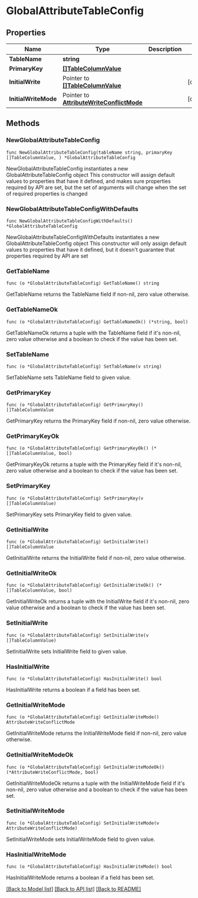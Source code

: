 # GlobalAttributeTableConfig

## Properties

Name | Type | Description | Notes
------------ | ------------- | ------------- | -------------
**TableName** | **string** |  | 
**PrimaryKey** | [**[]TableColumnValue**](TableColumnValue.md) |  | 
**InitialWrite** | Pointer to [**[]TableColumnValue**](TableColumnValue.md) |  | [optional] 
**InitialWriteMode** | Pointer to [**AttributeWriteConflictMode**](AttributeWriteConflictMode.md) |  | [optional] 

## Methods

### NewGlobalAttributeTableConfig

`func NewGlobalAttributeTableConfig(tableName string, primaryKey []TableColumnValue, ) *GlobalAttributeTableConfig`

NewGlobalAttributeTableConfig instantiates a new GlobalAttributeTableConfig object
This constructor will assign default values to properties that have it defined,
and makes sure properties required by API are set, but the set of arguments
will change when the set of required properties is changed

### NewGlobalAttributeTableConfigWithDefaults

`func NewGlobalAttributeTableConfigWithDefaults() *GlobalAttributeTableConfig`

NewGlobalAttributeTableConfigWithDefaults instantiates a new GlobalAttributeTableConfig object
This constructor will only assign default values to properties that have it defined,
but it doesn't guarantee that properties required by API are set

### GetTableName

`func (o *GlobalAttributeTableConfig) GetTableName() string`

GetTableName returns the TableName field if non-nil, zero value otherwise.

### GetTableNameOk

`func (o *GlobalAttributeTableConfig) GetTableNameOk() (*string, bool)`

GetTableNameOk returns a tuple with the TableName field if it's non-nil, zero value otherwise
and a boolean to check if the value has been set.

### SetTableName

`func (o *GlobalAttributeTableConfig) SetTableName(v string)`

SetTableName sets TableName field to given value.


### GetPrimaryKey

`func (o *GlobalAttributeTableConfig) GetPrimaryKey() []TableColumnValue`

GetPrimaryKey returns the PrimaryKey field if non-nil, zero value otherwise.

### GetPrimaryKeyOk

`func (o *GlobalAttributeTableConfig) GetPrimaryKeyOk() (*[]TableColumnValue, bool)`

GetPrimaryKeyOk returns a tuple with the PrimaryKey field if it's non-nil, zero value otherwise
and a boolean to check if the value has been set.

### SetPrimaryKey

`func (o *GlobalAttributeTableConfig) SetPrimaryKey(v []TableColumnValue)`

SetPrimaryKey sets PrimaryKey field to given value.


### GetInitialWrite

`func (o *GlobalAttributeTableConfig) GetInitialWrite() []TableColumnValue`

GetInitialWrite returns the InitialWrite field if non-nil, zero value otherwise.

### GetInitialWriteOk

`func (o *GlobalAttributeTableConfig) GetInitialWriteOk() (*[]TableColumnValue, bool)`

GetInitialWriteOk returns a tuple with the InitialWrite field if it's non-nil, zero value otherwise
and a boolean to check if the value has been set.

### SetInitialWrite

`func (o *GlobalAttributeTableConfig) SetInitialWrite(v []TableColumnValue)`

SetInitialWrite sets InitialWrite field to given value.

### HasInitialWrite

`func (o *GlobalAttributeTableConfig) HasInitialWrite() bool`

HasInitialWrite returns a boolean if a field has been set.

### GetInitialWriteMode

`func (o *GlobalAttributeTableConfig) GetInitialWriteMode() AttributeWriteConflictMode`

GetInitialWriteMode returns the InitialWriteMode field if non-nil, zero value otherwise.

### GetInitialWriteModeOk

`func (o *GlobalAttributeTableConfig) GetInitialWriteModeOk() (*AttributeWriteConflictMode, bool)`

GetInitialWriteModeOk returns a tuple with the InitialWriteMode field if it's non-nil, zero value otherwise
and a boolean to check if the value has been set.

### SetInitialWriteMode

`func (o *GlobalAttributeTableConfig) SetInitialWriteMode(v AttributeWriteConflictMode)`

SetInitialWriteMode sets InitialWriteMode field to given value.

### HasInitialWriteMode

`func (o *GlobalAttributeTableConfig) HasInitialWriteMode() bool`

HasInitialWriteMode returns a boolean if a field has been set.


[[Back to Model list]](../README.md#documentation-for-models) [[Back to API list]](../README.md#documentation-for-api-endpoints) [[Back to README]](../README.md)


